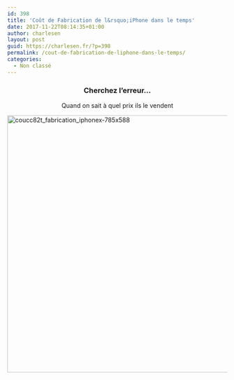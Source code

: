 ```yaml
---
id: 398
title: 'Coût de Fabrication de l&rsquo;iPhone dans le temps'
date: 2017-11-22T08:14:35+01:00
author: charlesen
layout: post
guid: https://charlesen.fr/?p=398
permalink: /cout-de-fabrication-de-liphone-dans-le-temps/
categories:
  - Non classé
---
```

<h3 style="text-align: center;">
  Cherchez l&rsquo;erreur&#8230;
</h3>

<p style="text-align: center;">
  Quand on sait à quel prix ils le vendent
</p>

<img loading="lazy" class="alignnone size-full wp-image-399" src="https://charlesen.fr/wp-content/uploads/2017/11/coucc82t_fabrication_iphonex-785x588.png" alt="coucc82t_fabrication_iphonex-785x588" width="785" height="588" srcset="https://charlesen.fr/wp-content/uploads/2017/11/coucc82t_fabrication_iphonex-785x588.png 785w, https://charlesen.fr/wp-content/uploads/2017/11/coucc82t_fabrication_iphonex-785x588-768x575.png 768w, https://charlesen.fr/wp-content/uploads/2017/11/coucc82t_fabrication_iphonex-785x588-700x524.png 700w" sizes="(max-width: 785px) 100vw, 785px" />